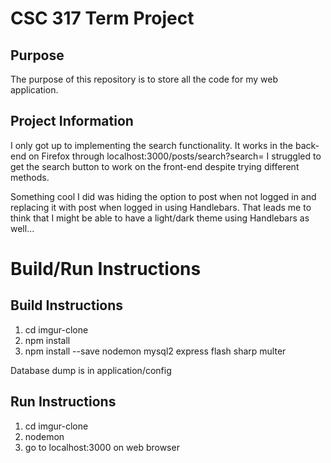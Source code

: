 # CSC 317 Term Project

## Purpose

The purpose of this repository is to store all the code for my web application.
## Project Information

I only got up to implementing the search functionality. It works in the back-end on Firefox through localhost:3000/posts/search?search=
I struggled to get the search button to work on the front-end despite trying different methods.

Something cool I did was hiding the option to post when not logged in and replacing it with post when logged in using Handlebars.
That leads me to think that I might be able to have a light/dark theme using Handlebars as well...

# Build/Run Instructions

## Build Instructions
1. cd imgur-clone
2. npm install
3. npm install --save nodemon mysql2 express flash sharp multer

Database dump is in application/config

## Run Instructions
1. cd imgur-clone
2. nodemon
3. go to localhost:3000 on web browser
